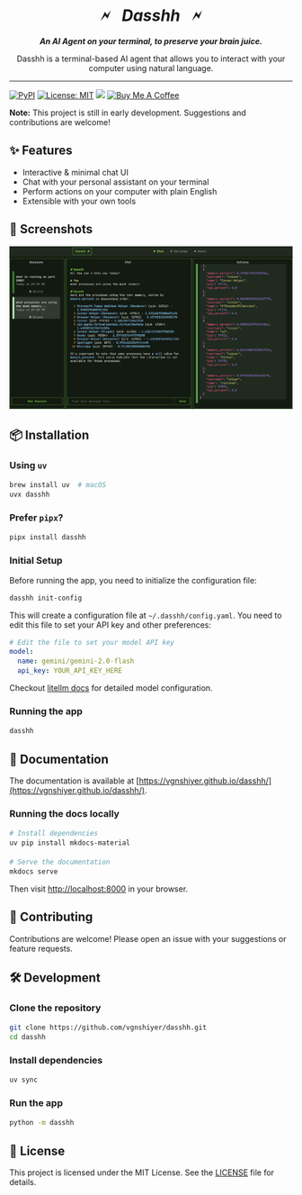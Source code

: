<div align="center">

# 🗲 &nbsp; *Dasshh* &nbsp; 🗲

***An AI Agent on your terminal, to preserve your brain juice.***

Dasshh is a terminal-based AI agent that allows you to interact with your computer using natural language.

</div>

<hr>

[![PyPI](https://img.shields.io/pypi/v/dasshh.svg)](https://pypi.org/project/dasshh/)
[![License: MIT](https://img.shields.io/badge/License-MIT-yellow.svg)](https://opensource.org/licenses/MIT)
[![](https://img.shields.io/badge/Follow-vgnshiyer-0A66C2?logo=linkedin)](https://www.linkedin.com/comm/mynetwork/discovery-see-all?usecase=PEOPLE_FOLLOWS&followMember=vgnshiyer)
[![Buy Me A Coffee](https://img.shields.io/badge/Buy%20Me%20A%20Coffee-Donate-yellow.svg?logo=buymeacoffee)](https://www.buymeacoffee.com/vgnshiyer)

**Note:** This project is still in early development. Suggestions and contributions are welcome!

## ✨ Features 

- Interactive & minimal chat UI
- Chat with your personal assistant on your terminal
- Perform actions on your computer with plain English
- Extensible with your own tools

## 📸 Screenshots

<img src="assets/demo.png" alt="Dasshh Demo" width="800">

## 📦 Installation

### Using `uv`

```bash
brew install uv  # macOS
uvx dasshh
```

### Prefer `pipx`?

```bash
pipx install dasshh
```

### Initial Setup

Before running the app, you need to initialize the configuration file:

```bash
dasshh init-config
```

This will create a configuration file at `~/.dasshh/config.yaml`. You need to edit this file to set your API key and other preferences:

```yaml
# Edit the file to set your model API key
model:
  name: gemini/gemini-2.0-flash
  api_key: YOUR_API_KEY_HERE
```

Checkout [litellm docs](https://docs.litellm.ai/docs/providers) for detailed model configuration.

### Running the app

```bash
dasshh
```

## 📖 Documentation

The documentation is available at [https://vgnshiyer.github.io/dasshh/](https://vgnshiyer.github.io/dasshh/).

### Running the docs locally

```bash
# Install dependencies
uv pip install mkdocs-material

# Serve the documentation
mkdocs serve
```

Then visit [http://localhost:8000](http://localhost:8000) in your browser.

## 🤝 Contributing

Contributions are welcome! Please open an issue with your suggestions or feature requests.

## 🛠️ Development

### Clone the repository

```bash
git clone https://github.com/vgnshiyer/dasshh.git
cd dasshh
```

### Install dependencies

```bash
uv sync
```

### Run the app

```bash
python -m dasshh
```

## 📝 License

This project is licensed under the MIT License. See the [LICENSE](LICENSE) file for details.

